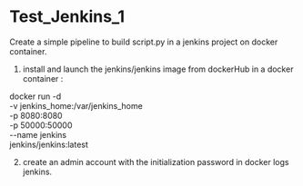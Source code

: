 # Test_Jenkins_1
Create a simple pipeline to build script.py in a jenkins project on docker container.

1. install and launch the jenkins/jenkins image from dockerHub in a docker container :

docker run -d \
-v jenkins_home:/var/jenkins_home \
-p 8080:8080 \
-p 50000:50000 \
--name jenkins \
jenkins/jenkins:latest

2. create an admin account with the initialization password in docker logs jenkins.


